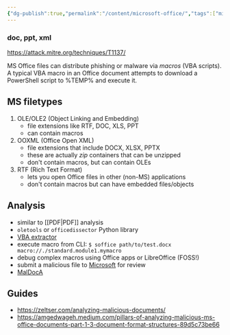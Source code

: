 ```yaml
---
{"dg-publish":true,"permalink":"/content/microsoft-office/","tags":["microsoft","office","forensics","file"],"created":"2024-09-16T19:01:21.851-07:00","updated":"2024-09-16T19:03:45.095-07:00"}
---
```


### doc, ppt, xml

https://attack.mitre.org/techniques/T1137/

MS Office files can distribute phishing or malware via _macros_ (VBA scripts). A typical VBA macro in an Office document attempts to download a PowerShell script to %TEMP% and execute it. 

## MS filetypes
1. OLE/OLE2 (Object Linking and Embedding)
	- file extensions like RTF, DOC, XLS, PPT
	- can contain macros
2. OOXML (Office Open XML)
	- file extensions that include DOCX, XLSX, PPTX
	- these are actually _zip_ containers that can be unzipped
	- don't contain macros, but can contain OLEs
3. RTF (Rich Text Format)
	- lets you open Office files in other (non-MS) applications
	- don't contain macros but can have embedded files/objects

## Analysis
- similar to [[PDF\|PDF]] analysis
- `oletools` or `officedissector` Python library
- [VBA extractor](https://www.onlinehashcrack.com/tools-online-extract-vba-from-office-word-excel.php)
- execute macro from CLI: `$ soffice path/to/test.docx macro://./standard.module1.mymacro`
- debug complex macros using Office apps or LibreOffice (FOSS!)
- submit a malicious file to [Microsoft](https://www.microsoft.com/en-us/wdsi/filesubmission) for review
- [MalDocA](https://github.com/google/maldoca)

## Guides
- https://zeltser.com/analyzing-malicious-documents/
- https://amgedwageh.medium.com/pillars-of-analyzing-malicious-ms-office-documents-part-1-3-document-format-structures-89d5c73be66